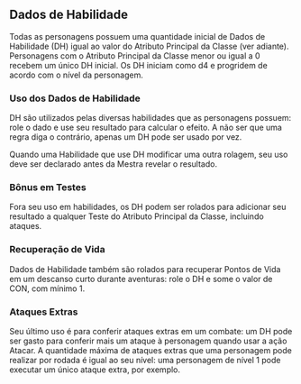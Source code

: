 ## **Dados de Habilidade**

Todas as personagens possuem uma quantidade inicial de Dados de Habilidade (DH) igual ao valor do Atributo Principal da Classe (ver adiante). Personagens com o Atributo Principal da Classe menor ou igual a 0 recebem um único DH inicial. Os DH iniciam como d4 e progridem de acordo com o nível da personagem.

### **Uso dos Dados de Habilidade**

DH são utilizados pelas diversas habilidades que as personagens possuem: role o dado e use seu resultado para calcular o efeito. A não ser que uma regra diga o contrário, apenas um DH pode ser usado por vez.

Quando uma Habilidade que use DH modificar uma outra rolagem, seu uso deve ser declarado antes da Mestra revelar o resultado.

### **Bônus em Testes**

Fora seu uso em habilidades, os DH podem ser rolados para adicionar seu resultado a qualquer Teste do Atributo Principal da Classe, incluindo ataques.

### **Recuperação de Vida**

Dados de Habilidade também são rolados para recuperar Pontos de Vida em um descanso curto durante aventuras: role o DH e some o valor de CON, com mínimo 1\.

### **Ataques Extras**

Seu último uso é para conferir ataques extras em um combate: um DH pode ser gasto para conferir mais um ataque à personagem quando usar a ação Atacar. A quantidade máxima de ataques extras que uma personagem pode realizar por rodada é igual ao seu nível: uma personagem de nível 1 pode executar um único ataque extra, por exemplo.


